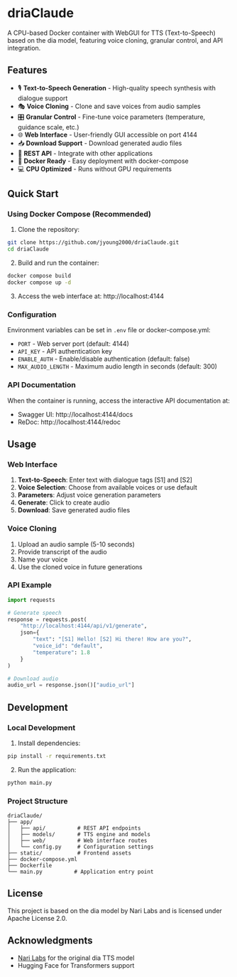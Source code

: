 # driaClaude

A CPU-based Docker container with WebGUI for TTS (Text-to-Speech) based on the dia model, featuring voice cloning, granular control, and API integration.

## Features

- 🎙️ **Text-to-Speech Generation** - High-quality speech synthesis with dialogue support
- 🎭 **Voice Cloning** - Clone and save voices from audio samples
- 🎛️ **Granular Control** - Fine-tune voice parameters (temperature, guidance scale, etc.)
- 🌐 **Web Interface** - User-friendly GUI accessible on port 4144
- 📥 **Download Support** - Download generated audio files
- 🔌 **REST API** - Integrate with other applications
- 🐳 **Docker Ready** - Easy deployment with docker-compose
- 💻 **CPU Optimized** - Runs without GPU requirements

## Quick Start

### Using Docker Compose (Recommended)

1. Clone the repository:
```bash
git clone https://github.com/jyoung2000/driaClaude.git
cd driaClaude
```

2. Build and run the container:
```bash
docker compose build
docker compose up -d
```

3. Access the web interface at: http://localhost:4144

### Configuration

Environment variables can be set in `.env` file or docker-compose.yml:

- `PORT` - Web server port (default: 4144)
- `API_KEY` - API authentication key
- `ENABLE_AUTH` - Enable/disable authentication (default: false)
- `MAX_AUDIO_LENGTH` - Maximum audio length in seconds (default: 300)

### API Documentation

When the container is running, access the interactive API documentation at:
- Swagger UI: http://localhost:4144/docs
- ReDoc: http://localhost:4144/redoc

## Usage

### Web Interface

1. **Text-to-Speech**: Enter text with dialogue tags [S1] and [S2]
2. **Voice Selection**: Choose from available voices or use default
3. **Parameters**: Adjust voice generation parameters
4. **Generate**: Click to create audio
5. **Download**: Save generated audio files

### Voice Cloning

1. Upload an audio sample (5-10 seconds)
2. Provide transcript of the audio
3. Name your voice
4. Use the cloned voice in future generations

### API Example

```python
import requests

# Generate speech
response = requests.post(
    "http://localhost:4144/api/v1/generate",
    json={
        "text": "[S1] Hello! [S2] Hi there! How are you?",
        "voice_id": "default",
        "temperature": 1.8
    }
)

# Download audio
audio_url = response.json()["audio_url"]
```

## Development

### Local Development

1. Install dependencies:
```bash
pip install -r requirements.txt
```

2. Run the application:
```bash
python main.py
```

### Project Structure

```
driaClaude/
├── app/
│   ├── api/          # REST API endpoints
│   ├── models/       # TTS engine and models
│   ├── web/          # Web interface routes
│   └── config.py     # Configuration settings
├── static/           # Frontend assets
├── docker-compose.yml
├── Dockerfile
└── main.py          # Application entry point
```

## License

This project is based on the dia model by Nari Labs and is licensed under Apache License 2.0.

## Acknowledgments

- [Nari Labs](https://github.com/nari-labs/dia) for the original dia TTS model
- Hugging Face for Transformers support
